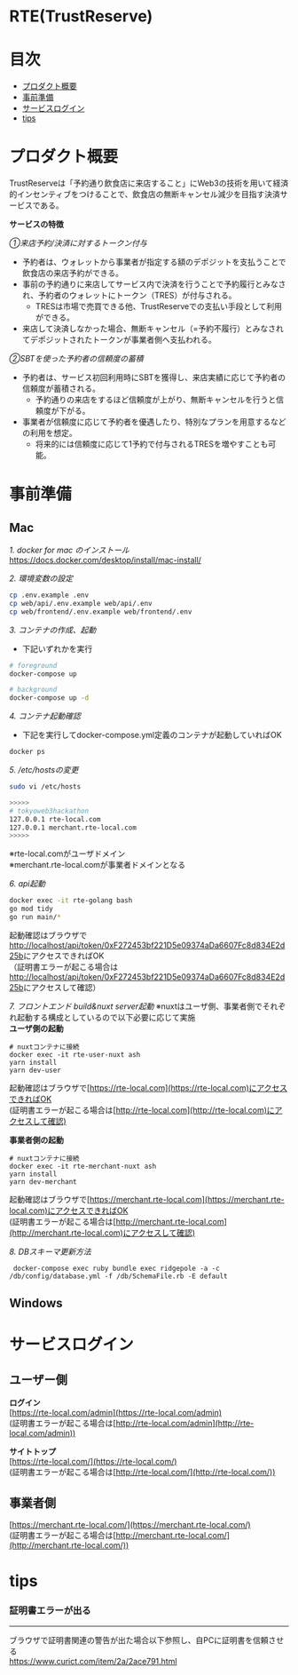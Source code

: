 # RTE(TrustReserve)

# 目次
- [プロダクト概要](#プロダクト概要)
- [事前準備](#事前準備)
- [サービスログイン](#サービスログイン)
- [tips](#tips)

# プロダクト概要
TrustReserveは「予約通り飲食店に来店すること」にWeb3の技術を用いて経済的インセンティブをつけることで、飲食店の無断キャンセル減少を目指す決済サービスである。

**サービスの特徴**

*①来店予約/決済に対するトークン付与*
- 予約者は、ウォレットから事業者が指定する額のデポジットを支払うことで飲食店の来店予約ができる。
- 事前の予約通りに来店してサービス内で決済を行うことで予約履行とみなされ、予約者のウォレットにトークン（TRES）が付与される。
  - TRESは市場で売買できる他、TrustReserveでの支払い手段として利用ができる。
- 来店して決済しなかった場合、無断キャンセル（=予約不履行）とみなされてデポジットされたトークンが事業者側へ支払われる。

*②SBTを使った予約者の信頼度の蓄積*
- 予約者は、サービス初回利用時にSBTを獲得し、来店実績に応じて予約者の信頼度が蓄積される。
  - 予約通りの来店をするほど信頼度が上がり、無断キャンセルを行うと信頼度が下がる。
- 事業者が信頼度に応じて予約者を優遇したり、特別なプランを用意するなどの利用を想定。
  - 将来的には信頼度に応じて1予約で付与されるTRESを増やすことも可能。

# 事前準備
## Mac
*1. docker for mac のインストール*  
https://docs.docker.com/desktop/install/mac-install/

*2. 環境変数の設定*
```bash
cp .env.example .env
cp web/api/.env.example web/api/.env
cp web/frontend/.env.example web/frontend/.env
```  
*3. コンテナの作成、起動*
- 下記いずれかを実行
```bash
# foreground
docker-compose up
```

```bash
# background
docker-compose up -d 
```

*4. コンテナ起動確認*
- 下記を実行してdocker-compose.yml定義のコンテナが起動していればOK
```bash
docker ps
```

*5. /etc/hostsの変更*

```bash
sudo vi /etc/hosts

>>>>>
# tokyoweb3hackathon
127.0.0.1 rte-local.com 
127.0.0.1 merchant.rte-local.com
>>>>>
```
※rte-local.comがユーザドメイン <br>
※merchant.rte-local.comが事業者ドメインとなる

*6. api起動*
```bash
docker exec -it rte-golang bash
go mod tidy
go run main/*
```
起動確認はブラウザで[http://localhost/api/token/0xF272453bf221D5e09374aDa6607Fc8d834E2d25b](http://localhost/api/token/0xF272453bf221D5e09374aDa6607Fc8d834E2d25b)にアクセスできればOK
<br>（証明書エラーが起こる場合は[http://localhost/api/token/0xF272453bf221D5e09374aDa6607Fc8d834E2d25b](http://localhost/api/token/0xF272453bf221D5e09374aDa6607Fc8d834E2d25b)にアクセスして確認）

*7. フロントエンド build&nuxt server起動*
 ※nuxtはユーザ側、事業者側でそれぞれ起動する構成としているので以下必要に応じて実施  
**ユーザ側の起動**
```
# nuxtコンテナに接続
docker exec -it rte-user-nuxt ash
yarn install
yarn dev-user
```
起動確認はブラウザで[https://rte-local.com](https://rte-local.com)にアクセスできればOK
<br>(証明書エラーが起こる場合は[http://rte-local.com](http://rte-local.com)にアクセスして確認)

**事業者側の起動**
```
# nuxtコンテナに接続
docker exec -it rte-merchant-nuxt ash
yarn install
yarn dev-merchant
```
起動確認はブラウザで[https://merchant.rte-local.com](https://merchant.rte-local.com)にアクセスできればOK
<br>(証明書エラーが起こる場合は[http://merchant.rte-local.com](http://merchant.rte-local.com)にアクセスして確認)

*8. DBスキーマ更新方法*
```shell
 docker-compose exec ruby bundle exec ridgepole -a -c /db/config/database.yml -f /db/SchemaFile.rb -E default
```
## Windows
# サービスログイン

## ユーザー側
 **ログイン**
 <br>[https://rte-local.com/admin](https://rte-local.com/admin)
 <br>(証明書エラーが起こる場合は[http://rte-local.com/admin](http://rte-local.com/admin))

 **サイトトップ**
 <br>[https://rte-local.com/](https://rte-local.com/)
 <br>(証明書エラーが起こる場合は[http://rte-local.com/](http://rte-local.com/))
## 事業者側
 [https://merchant.rte-local.com/](https://merchant.rte-local.com/)
 <br>(証明書エラーが起こる場合は[http://merchant.rte-local.com/](http://merchant.rte-local.com/))

# tips
### 証明書エラーが出る

---
ブラウザで証明書関連の警告が出た場合以下参照し、自PCに証明書を信頼させる
<br>https://www.curict.com/item/2a/2ace791.html
